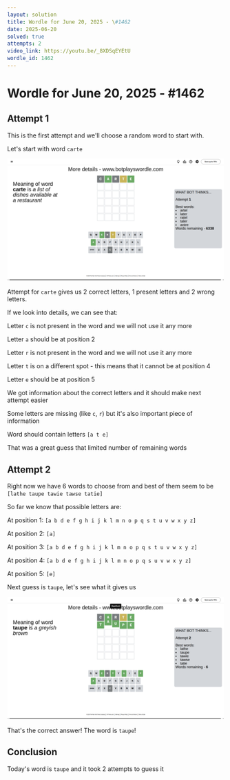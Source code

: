 ```yaml
---
layout: solution
title: Wordle for June 20, 2025 - \#1462
date: 2025-06-20
solved: true
attempts: 2
video_link: https://youtu.be/_8XDSqEYEtU
wordle_id: 1462
---
```


# Wordle for June 20, 2025 - \#1462

## Attempt 1

This is the first attempt and we'll choose a random word to start with.

Let's start with word `carte`

![Attempt 1](2025-06-20/attempt-1.png)

Attempt for `carte` gives us 2 correct letters, 1 present letters and 2 wrong letters.

If we look into details, we can see that:

Letter `c` is not present in the word and we will not use it any more

Letter `a` should be at position 2

Letter `r` is not present in the word and we will not use it any more

Letter `t` is on a different spot - this means that it cannot be at position 4

Letter `e` should be at position 5

We got information about the correct letters and it should make next attempt easier

Some letters are missing (like `c`, `r`) but it's also important piece of information

Word should contain letters `[a t e]`

That was a great guess that limited number of remaining words



## Attempt 2

Right now we have 6 words to choose from and best of them seem to be `[lathe taupe tawie tawse tatie]`

So far we know that possible letters are:

At position 1: `[a b d e f g h i j k l m n o p q s t u v w x y z]`

At position 2: `[a]`

At position 3: `[a b d e f g h i j k l m n o p q s t u v w x y z]`

At position 4: `[a b d e f g h i j k l m n o p q s u v w x y z]`

At position 5: `[e]`

Next guess is `taupe`, let's see what it gives us

![Attempt 2](2025-06-20/attempt-2.png)

That's the correct answer! The word is `taupe`!

## Conclusion

Today's word is `taupe` and it took 2 attempts to guess it

